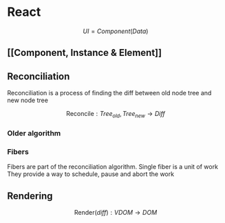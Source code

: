 

# React

$$
	UI = Component(Data)
$$

## [[Component, Instance & Element]]

## Reconciliation
Reconciliation is a process of finding the diff between old node tree and new node tree

$$
\text{Reconcile}: Tree_{old}, Tree_{new} \to Diff
$$

### Older algorithm

### Fibers
Fibers are part of the reconciliation algorithm. Single fiber is a unit of work 
They provide a way to schedule, pause and abort the work

## Rendering
$$
	\text{Render}(diff): VDOM \to DOM
$$
